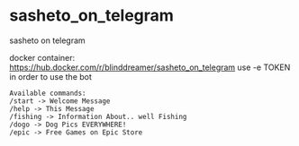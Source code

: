 # sasheto_on_telegram
sasheto on telegram

docker container: https://hub.docker.com/r/blinddreamer/sasheto_on_telegram
use -e TOKEN in order to use the bot

    Available commands:
    /start -> Welcome Message
    /help -> This Message
    /fishing -> Information About.. well Fishing
    /dogo -> Dog Pics EVERYWHERE!
    /epic -> Free Games on Epic Store